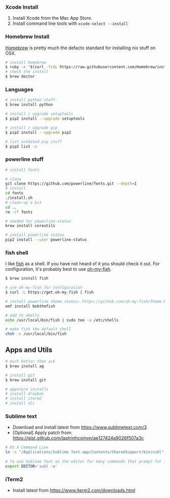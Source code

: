 ### Xcode Install

1. Install Xcode from the Mac App Store.
2. Install command line tools with `xcode-select --install`

### Homebrew Install

[Homebrew](http://brew.sh) is pretty much the defacto standard for installing nix stuff on OSX.
```bash
# install homebrew
$ ruby -e "$(curl -fsSL https://raw.githubusercontent.com/Homebrew/install/master/install)"
# check the install
$ brew doctor
```

### Languages

```bash
# install python stuff.
$ brew install python

# install / upgrade setuptools
$ pip2 install --upgrade setuptools

# install / upgrade pip
$ pip2 install --upgrade pip2

# list outdated pip stuff
$ pip2 list -o
```

### powerline stuff

```bash
# install fonts

# clone
git clone https://github.com/powerline/fonts.git --depth=1
# install
cd fonts
./install.sh
# clean-up a bit
cd ..
rm -rf fonts

# needed for powerline-status
brew install coreutils

# install powerline status
pip2 install --user powerline-status
```

### fish shell

I like [fish](http://fishshell.com/) as a shell. If you have not heard of it you should check it out. For configuration, it's probably best to use [oh-my-fish](https://github.com/bpinto/oh-my-fish).

```bash
$ brew install fish

# use oh-my-fish for configuration
$ curl -L https://get.oh-my.fish | fish

# install powerline theme status: https://github.com/oh-my-fish/theme-bobthefish
omf install bobthefish

# add to shells
echo /usr/local/bin/fish | sudo tee -a /etc/shells

# make fish the default shell
chsh -s /usr/local/bin/fish
```

## Apps and Utils

```bash
# much better than ack
$ brew install ag

# install git
$ brew install git

# appstore installs
# install dropbox
# install iterm2
# install vlc
```

### Sublime text

 - Download and install latest from https://www.sublimetext.com/3
 - [Optional] Apply patch from: https://gist.github.com/laptrinhcomvn/ae127424a9026f507a3c
 
```bash
# OS X Command Line
ln -s "/Applications/Sublime Text.app/Contents/SharedSupport/bin/subl" /usr/local/bin/subl
 
# To use Sublime Text as the editor for many commands that prompt for input, set your EDITOR environment variable:
export EDITOR='subl -w'
```
 
### iTerm2

 - Install latest from https://www.iterm2.com/downloads.html
 


